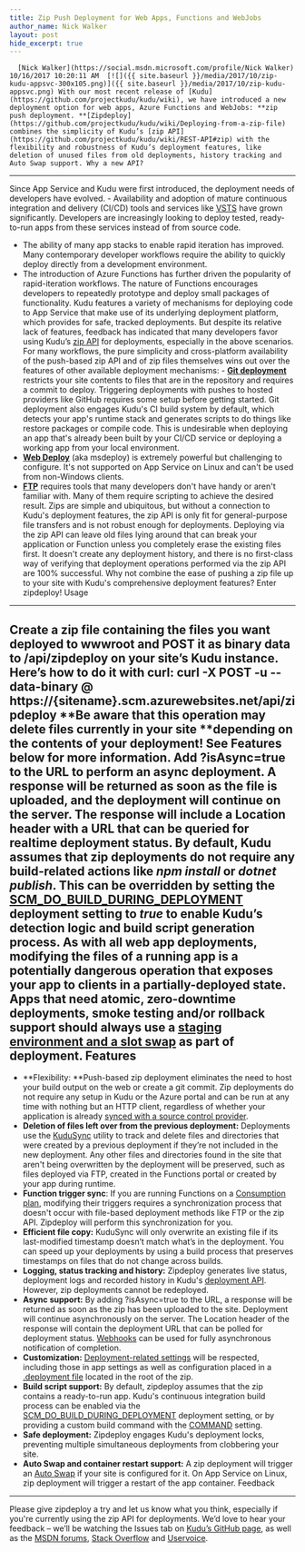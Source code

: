 ```yaml
---
title: Zip Push Deployment for Web Apps, Functions and WebJobs
author_name: Nick Walker
layout: post
hide_excerpt: true
---
```

      [Nick Walker](https://social.msdn.microsoft.com/profile/Nick Walker)  10/16/2017 10:20:11 AM  [![]({{ site.baseurl }}/media/2017/10/zip-kudu-appsvc-300x105.png)]({{ site.baseurl }}/media/2017/10/zip-kudu-appsvc.png) With our most recent release of [Kudu](https://github.com/projectkudu/kudu/wiki), we have introduced a new deployment option for web apps, Azure Functions and WebJobs: **zip push deployment. **[Zipdeploy](https://github.com/projectkudu/kudu/wiki/Deploying-from-a-zip-file) combines the simplicity of Kudu’s [zip API](https://github.com/projectkudu/kudu/wiki/REST-API#zip) with the flexibility and robustness of Kudu’s deployment features, like deletion of unused files from old deployments, history tracking and Auto Swap support. Why a new API?
--------------

 Since App Service and Kudu were first introduced, the deployment needs of developers have evolved.  - Availability and adoption of mature continuous integration and delivery (CI/CD) tools and services like [VSTS](https://www.visualstudio.com/team-services/) have grown significantly. Developers are increasingly looking to deploy tested, ready-to-run apps from these services instead of from source code.
 - The ability of many app stacks to enable rapid iteration has improved. Many contemporary developer workflows require the ability to quickly deploy directly from a development environment.
 - The introduction of Azure Functions has further driven the popularity of rapid-iteration workflows. The nature of Functions encourages developers to repeatedly prototype and deploy small packages of functionality.
  Kudu features a variety of mechanisms for deploying code to App Service that make use of its underlying deployment platform, which provides for safe, tracked deployments. But despite its relative lack of features, feedback has indicated that many developers favor using Kudu’s [zip API](https://github.com/projectkudu/kudu/wiki/REST-API#zip) for deployments, especially in the above scenarios. For many workflows, the pure simplicity and cross-platform availability of the push-based zip API and of zip files themselves wins out over the features of other available deployment mechanisms:  - [**Git deployment**](https://docs.microsoft.com/en-us/azure/app-service/app-service-deploy-local-git) restricts your site contents to files that are in the repository and requires a commit to deploy. Triggering deployments with pushes to hosted providers like GitHub requires some setup before getting started. Git deployment also engages Kudu's CI build system by default, which detects your app's runtime stack and generates scripts to do things like restore packages or compile code. This is undesirable when deploying an app that's already been built by your CI/CD service or deploying a working app from your local environment.
 - [**Web Deploy**](https://docs.microsoft.com/en-us/iis/publish/using-web-deploy/introduction-to-web-deploy) (aka msdeploy) is extremely powerful but challenging to configure. It's not supported on App Service on Linux and can't be used from non-Windows clients.
 - [**FTP**](https://docs.microsoft.com/en-us/azure/app-service/app-service-deploy-ftp) requires tools that many developers don't have handy or aren't familiar with. Many of them require scripting to achieve the desired result.
  Zips are simple and ubiquitous, but without a connection to Kudu's deployment features, the zip API is only fit for general-purpose file transfers and is not robust enough for deployments. Deploying via the zip API can leave old files lying around that can break your application or Function unless you completely erase the existing files first. It doesn't create any deployment history, and there is no first-class way of verifying that deployment operations performed via the zip API are 100% successful. Why not combine the ease of pushing a zip file up to your site with Kudu's comprehensive deployment features? Enter zipdeploy! Usage
-----

 Create a zip file containing the files you want deployed to wwwroot and POST it as binary data to /api/zipdeploy on your site’s Kudu instance. Here’s how to do it with curl: curl -X POST -u <publishing-user> --data-binary @<zipfile> https://{sitename}.scm.azurewebsites.net/api/zipdeploy **Be aware that this operation may delete files currently in your site **depending on the contents of your deployment! See Features below for more information. Add ?isAsync=true to the URL to perform an async deployment. A response will be returned as soon as the file is uploaded, and the deployment will continue on the server. The response will include a Location header with a URL that can be queried for realtime deployment status. By default, Kudu assumes that zip deployments do not require any build-related actions like *npm install* or *dotnet publish*. This can be overridden by setting the [SCM\_DO\_BUILD\_DURING\_DEPLOYMENT](https://github.com/projectkudu/kudu/wiki/Configurable-settings#enabledisable-build-actions) deployment setting to *true* to enable Kudu’s detection logic and build script generation process. As with all web app deployments, modifying the files of a running app is a potentially dangerous operation that exposes your app to clients in a partially-deployed state. Apps that need atomic, zero-downtime deployments, smoke testing and/or rollback support should always use a [staging environment and a slot swap](https://docs.microsoft.com/en-us/azure/app-service/web-sites-staged-publishing) as part of deployment. Features
--------

  - **Flexibility: **Push-based zip deployment eliminates the need to host your build output on the web or create a git commit. Zip deployments do not require any setup in Kudu or the Azure portal and can be run at any time with nothing but an HTTP client, regardless of whether your application is already [synced with a source control provider](https://docs.microsoft.com/en-us/azure/app-service/app-service-continuous-deployment).
 - **Deletion of files left over from the previous deployment:** Deployments use the [KuduSync](https://github.com/projectkudu/KuduSync.NET) utility to track and delete files and directories that were created by a previous deployment if they’re not included in the new deployment. Any other files and directories found in the site that aren't being overwritten by the deployment will be preserved, such as files deployed via FTP, created in the Functions portal or created by your app during runtime.
 - **Function trigger sync**: If you are running Functions on a [Consumption plan](https://docs.microsoft.com/en-us/azure/azure-functions/functions-scale#consumption-plan), modifying their triggers requires a synchronization process that doesn't occur with file-based deployment methods like FTP or the zip API. Zipdeploy will perform this synchronization for you.
 - **Efficient file copy:** KuduSync will only overwrite an existing file if its last-modified timestamp doesn’t match what’s in the deployment. You can speed up your deployments by using a build process that preserves timestamps on files that do not change across builds.
 - **Logging, status tracking and history:** Zipdeploy generates live status, deployment logs and recorded history in Kudu's [deployment API](https://github.com/projectkudu/kudu/wiki/REST-API#deployment). However, zip deployments cannot be redeployed.
 - **Async support:** By adding ?isAsync=true to the URL, a response will be returned as soon as the zip has been uploaded to the site. Deployment will continue asynchronously on the server. The Location header of the response will contain the deployment URL that can be polled for deployment status. [Webhooks](https://github.com/projectkudu/kudu/wiki/Web-hooks) can be used for fully asynchronous notification of completion.
 - **Customization:** [Deployment-related settings](https://github.com/projectkudu/kudu/wiki/Configurable-settings#repository-and-deployment-related-settings) will be respected, including those in app settings as well as configuration placed in a [.deployment file](https://github.com/projectkudu/kudu/wiki/Customizing-deployments#deployment-file) located in the root of the zip.
 - **Build script support:** By default, zipdeploy assumes that the zip contains a ready-to-run app. Kudu's continuous integration build process can be enabled via the [SCM\_DO\_BUILD\_DURING\_DEPLOYMENT](https://github.com/projectkudu/kudu/wiki/Configurable-settings#enabledisable-build-actions) deployment setting, or by providing a custom build command with the [COMMAND](https://github.com/projectkudu/kudu/wiki/Configurable-settings#take-over-the-whole-deployment-script) setting.
 - **Safe deployment:** Zipdeploy engages Kudu's deployment locks, preventing multiple simultaneous deployments from clobbering your site.
 - **Auto Swap and container restart support:** A zip deployment will trigger an [Auto Swap](https://docs.microsoft.com/en-us/azure/app-service/web-sites-staged-publishing#configure-auto-swap) if your site is configured for it. On App Service on Linux, zip deployment will trigger a restart of the app container.
  Feedback
--------

 Please give zipdeploy a try and let us know what you think, especially if you're currently using the zip API for deployments. We’d love to hear your feedback – we’ll be watching the Issues tab on [Kudu’s GitHub page](https://github.com/projectkudu/kudu), as well as the [MSDN forums](https://social.msdn.microsoft.com/forums/azure/en-US/home?forum=windowsazurewebsitespreview), [Stack Overflow](https://stackoverflow.com/questions/tagged/azure-web-sites) and [Uservoice](https://feedback.azure.com/forums/169385-web-apps).     